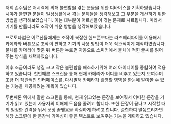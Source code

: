 저희 손주팀은 저시력에 의해 불편함을 겪는 분들을 위한 디바이스를 기획하였습니다. 시야가 불편한 분들이 일상생활에서 겪는 문제들을 생각해보고 그 부분을 개선하기 위한 방법을 생각해보았습니다. 이는 대부분이 어르신들이 겪는 문제로 사료됩니다. 따라서 기기를 만들더라도 조작이 쉬운 방법을 생각해보았습니다.  

프로토타입은 어르신들에게는 조작이 복잡한 핸드폰보다는 라즈베리파이를 이용해서 카메라와 버튼으로 조작이 편하고 기기의 사용 방법이 더욱 직관적이게 제작하였습니다. 물체를 카메라에 맞춘 뒤 버튼만 누르면 자동으로 스피커에서 물체에 적힌 글씨를 읽어주는 방식을 채택하였습니다.  

이후 조금이라도 생길 크고 작은 불편함을 해소하기위해 여러 아이디어를 종합하여 적용하고 있습니다. 첫번째론 스크린을 통해 현재 카메라가 어디를 비추고 있는지 보여주며 조금 더 직관적인 인터페이스를, 다시말해 카메라가 촬영할 영역을 한눈에 알아볼 수 있는 기능을 제공하려는 계획이 있습니다.  

두번째론 위에서 말한 스크린을 통해, 현재 읽고있는 문장을 보여줘서 어떠한 문장을 기기가 읽고 있는지 사용자의 이해에 도움을 줄려고 합니다. 또한 문장이 끝나고 시작할 때의 일정한 간격을 둬서 문장 끝맺음을 확실하게 하려고 합니다. 종합하여 말씀드리자면 해당 스크린에 한 문장씩 가독성이 좋은 텍스트로 보여주는 기능을 계획하고 있습니다.